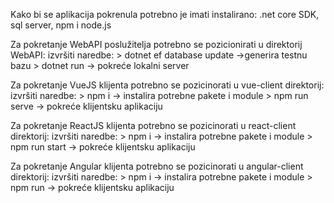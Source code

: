 Kako bi se aplikacija pokrenula potrebno je imati instalirano: .net core SDK, sql server, npm i node.js

Za pokretanje WebAPI poslužitelja potrebno se pozicionirati u direktorij WebAPI:
    izvršiti naredbe: > dotnet ef database update ->generira testnu bazu
                      > dotnet run -> pokreće lokalni server
                      
Za pokretanje VueJS klijenta potrebno se pozicinorati u vue-client direktorij:
    izvršiti naredbe: > npm i -> instalira potrebne pakete i module
                      > npm run serve -> pokreće klijentsku aplikaciju
            

Za pokretanje ReactJS klijenta potrebno se pozicinorati u react-client direktorij:
    izvršiti naredbe: > npm i -> instalira potrebne pakete i module
                      > npm run start -> pokreće klijentsku aplikaciju

Za pokretanje Angular klijenta potrebno se pozicinorati u angular-client direktorij:
    izvršiti naredbe: > npm i -> instalira potrebne pakete i module
                      > npm run -> pokreće klijentsku aplikaciju

